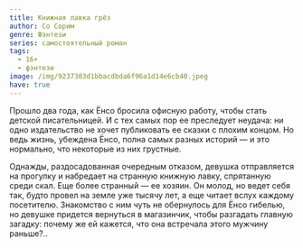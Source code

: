 ```yaml
---
title: Книжная лавка грёз
author: Со Сорим
genre: Фэнтези
series: самостоятельный роман
tags:
  - 16+
  - фэнтези
image: /img/9237303d1bbacdbda6f96a1d14e6cb40.jpeg
have: true
---
```

Прошло два года, как Ёнсо бросила офисную работу, чтобы стать детской писательницей. И с тех самых пор ее преследует неудача: ни одно издательство не хочет публиковать ее сказки с плохим концом. Но ведь жизнь, убеждена Ёнсо, полна самых разных историй — и это нормально, что некоторые из них грустные.

Однажды, раздосадованная очередным отказом, девушка отправляется на прогулку и набредает на странную книжную лавку, спрятанную среди скал. Еще более странный — ее хозяин. Он молод, но ведет себя так, будто провел на земле уже тысячу лет, а еще читает вслух каждому посетителю. Знакомство с ним чуть не обернулось для Ёнсо гибелью, но девушке придется вернуться в магазинчик, чтобы разгадать главную загадку: почему же ей кажется, что она встречала этого мужчину раньше?..